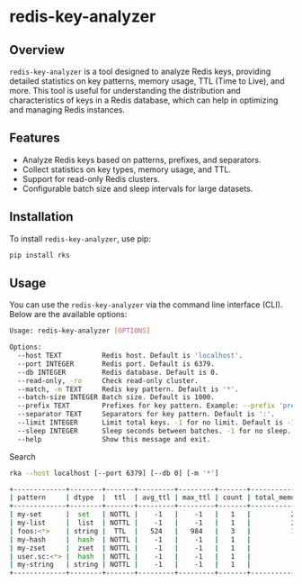 # redis-key-analyzer

## Overview

`redis-key-analyzer` is a tool designed to analyze Redis keys, providing detailed statistics on key patterns, memory usage, TTL (Time to Live), and more. This tool is useful for understanding the distribution and characteristics of keys in a Redis database, which can help in optimizing and managing Redis instances.

## Features

- Analyze Redis keys based on patterns, prefixes, and separators.
- Collect statistics on key types, memory usage, and TTL.
- Support for read-only Redis clusters.
- Configurable batch size and sleep intervals for large datasets.

## Installation

To install `redis-key-analyzer`, use pip:

```bash
pip install rks
```

## Usage

You can use the `redis-key-analyzer` via the command line interface (CLI). Below are the available options:

```bash
Usage: redis-key-analyzer [OPTIONS]

Options:
  --host TEXT          Redis host. Default is 'localhost'.
  --port INTEGER       Redis port. Default is 6379.
  --db INTEGER         Redis database. Default is 0.
  --read-only, -ro     Check read-only cluster.
  --match, -m TEXT     Redis key pattern. Default is '*'.
  --batch-size INTEGER Batch size. Default is 1000.
  --prefix TEXT        Prefixes for key pattern. Example: --prefix 'prefix1 prefix2'.
  --separator TEXT     Separators for key pattern. Default is ':'.
  --limit INTEGER      Limit total keys. -1 for no limit. Default is -1.
  --sleep INTEGER      Sleep seconds between batches. -1 for no sleep. Default is -1.
  --help               Show this message and exit.
```

Search 

```bash
rka --host localhost [--port 6379] [--db 0] [-m '*']

+-------------+--------+-------+---------+---------+-------+--------------+-----------+------------+------------+----------+----------+--------------+
| pattern     | dtype  |  ttl  | avg_ttl | max_ttl | count | total_memory | memory_hu | memory_avg | memory_max | size_avg | size_max | key(max_ttl) |
+-------------+--------+-------+---------+---------+-------+--------------+-----------+------------+------------+----------+----------+--------------+
| my-set      |  set   | NOTTL |    -1   |    -1   |   1   |          272 |  272.0  B |    272     |    272     |    3     |    3     | my-set       |
| my-list     |  list  | NOTTL |    -1   |    -1   |   1   |          223 |  223.0  B |    223     |    223     |    14    |    14    | my-list      |
| foos:<*>    | string |  TTL  |   524   |   984   |   3   |          183 |  183.0  B |     61     |     61     |    3     |    3     | foos:123     |
| my-hash     |  hash  | NOTTL |    -1   |    -1   |   1   |           87 |   87.0  B |     87     |     87     |    2     |    2     | my-hash      |
| my-zset     |  zset  | NOTTL |    -1   |    -1   |   1   |           83 |   83.0  B |     83     |     83     |    2     |    2     | my-zset      |
| user.sc:<*> |  hash  | NOTTL |    -1   |    -1   |   1   |           75 |   75.0  B |     75     |     75     |    1     |    1     | user.sc:123  |
| my-string   | string | NOTTL |    -1   |    -1   |   1   |           61 |   61.0  B |     61     |     61     |    3     |    3     | my-string    |
+-------------+--------+-------+---------+---------+-------+--------------+-----------+------------+------------+----------+----------+--------------+
```